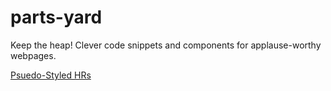 # parts-yard
Keep the heap! Clever code snippets and components for applause-worthy webpages. 

[Psuedo-Styled HRs](#hr "psuedo-styled hrs")

